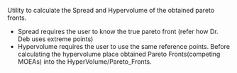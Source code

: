 Utility to calculate the Spread and Hypervolume of the obtained pareto fronts.

- Spread requires the user to know the true pareto front (refer how Dr. Deb uses extreme points)
- Hypervolume requires the user to use the same reference points. Before calculating the hypervolume place obtained Pareto Fronts(competing MOEAs) into the HyperVolume/Pareto_Fronts.
